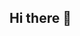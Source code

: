 ## Hi there 👋

<!--
**kamyarmaaf/kamyarmaaf** is a ✨ _special_ ✨ repository because its `README.md` (this file) appears on your GitHub profile.

Here are some ideas to get you started:

- 🔭 I’m currently working on ** self-driving cars and AI-based math education **
- 🌱 I’m currently learning ** Django, Machine Learning, Advanced Robatics **
- 👯 I’m looking to collaborate on ** Django projects and also interested in machin learning internships **
- 🤔 I’m looking for help with ** optimizing deep learning models for autonomous **
- 💬 Ask me about ** python, django, machin learning **
- 📫 How to reach me: **[kamyarmf1@gmail.com]**
- 😄 Pronouns: He/Him
- ⚡ Fun fact: I'm passionate  about self driving cars and robotics
-->
